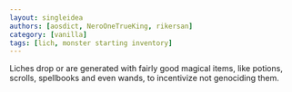 ```yaml
---
layout: singleidea
authors: [aosdict, NeroOneTrueKing, rikersan]
category: [vanilla]
tags: [lich, monster starting inventory]
---
```

Liches drop or are generated with fairly good magical items, like potions, scrolls, spellbooks and even wands, to incentivize not genociding them.
